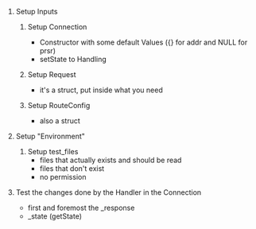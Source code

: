 1. Setup Inputs
    1. Setup Connection 
        - Constructor with some default Values ({} for addr and NULL for prsr) 
        - setState to Handling
 
    2. Setup Request
        - it's a struct, put inside what you need
        
    3. Setup RouteConfig
        - also a struct

2. Setup "Environment"
    1. Setup test_files 
        - files that actually exists and should be read
        - files that don't exist
        - no permission
    
3. Test the changes done by the Handler in the Connection   
    - first and foremost the _response
    - _state (getState)
